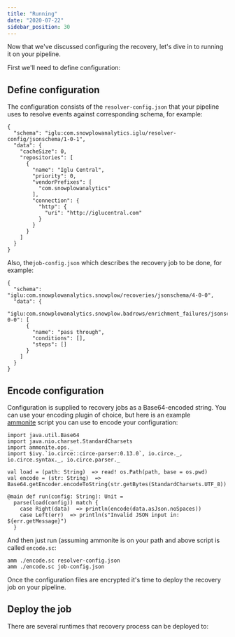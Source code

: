 ```yaml
---
title: "Running"
date: "2020-07-22"
sidebar_position: 30
---
```


Now that we've discussed configuring the recovery, let's dive in to running it on your pipeline.

First we'll need to define configuration:

## Define configuration

The configuration consists of the `resolver-config.json` that your pipeline uses to resolve events against corresponding schema, for example:

```
{
  "schema": "iglu:com.snowplowanalytics.iglu/resolver-config/jsonschema/1-0-1",
  "data": {
    "cacheSize": 0,
    "repositories": [
      {
        "name": "Iglu Central",
        "priority": 0,
        "vendorPrefixes": [
          "com.snowplowanalytics"
        ],
        "connection": {
          "http": {
            "uri": "http://iglucentral.com"
          }
        }
      }
    ]
  }
}
```

Also, the`job-config.json` which describes the recovery job to be done, for example:

```
{
  "schema": "iglu:com.snowplowanalytics.snowplow/recoveries/jsonschema/4-0-0",
  "data": {
    "iglu:com.snowplowanalytics.snowplow.badrows/enrichment_failures/jsonschema/1-0-0": [
      {
        "name": "pass through",
        "conditions": [],
        "steps": []
      }
    ]
  }
}
```

## Encode configuration

Configuration is supplied to recovery jobs as a Base64-encoded string. You can use your encoding plugin of choice, but here is an example [ammonite](http://ammonite.io/) script you can use to encode your configuration:

```
import java.util.Base64
import java.nio.charset.StandardCharsets
import ammonite.ops._
import $ivy.`io.circe::circe-parser:0.13.0`, io.circe._, io.circe.syntax._, io.circe.parser._

val load = (path: String)  => read! os.Path(path, base = os.pwd)
val encode = (str: String)  => Base64.getEncoder.encodeToString(str.getBytes(StandardCharsets.UTF_8))

@main def run(config: String): Unit =
  parse(load(config)) match {
    case Right(data)  => println(encode(data.asJson.noSpaces))
    case Left(err)  => println(s"Invalid JSON input in: ${err.getMessage}")
  }
```

And then just run (assuming ammonite is on your path and above script is called `encode.sc`:

```
amm ./encode.sc resolver-config.json
amm ./encode.sc job-config.json
```

Once the configuration files are encrypted it's time to deploy the recovery job on your pipeline.

## Deploy the job

There are several runtimes that recovery process can be deployed to:
